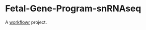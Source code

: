 # Fetal-Gene-Program-snRNAseq

A [workflowr][] project.

[workflowr]: https://github.com/workflowr/workflowr
